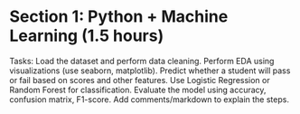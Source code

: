 # Section 1: Python + Machine Learning (1.5 hours)
Tasks:
Load the dataset and perform data cleaning.
Perform EDA using visualizations (use seaborn, matplotlib).
Predict whether a student will pass or fail based on scores and other features.
Use Logistic Regression or Random Forest for classification.
Evaluate the model using accuracy, confusion matrix, F1-score.
Add comments/markdown to explain the steps.


